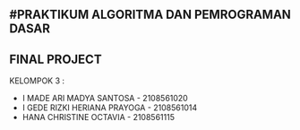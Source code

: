 #PRAKTIKUM ALGORITMA DAN PEMROGRAMAN DASAR
----
FINAL PROJECT
----
KELOMPOK 3 :
- I MADE ARI MADYA SANTOSA - 2108561020
- I GEDE RIZKI HERIANA PRAYOGA - 2108561014
- HANA CHRISTINE OCTAVIA - 2108561115
